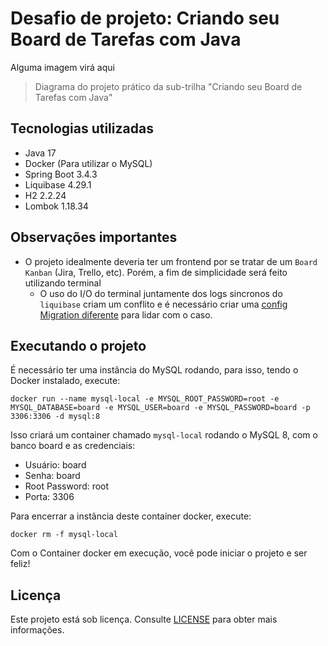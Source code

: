 # Desafio de projeto: Criando seu Board de Tarefas com Java

Alguma imagem virá aqui

> Diagrama do projeto prático da sub-trilha "Criando seu Board de Tarefas com Java"

## Tecnologias utilizadas

- Java 17
- Docker (Para utilizar o MySQL)
- Spring Boot 3.4.3
- Liquibase 4.29.1
- H2 2.2.24
- Lombok 1.18.34

## Observações importantes

- O projeto idealmente deveria ter um frontend por se tratar de um `Board Kanban` (Jira, Trello, etc). Porém, a fim de simplicidade será feito utilizando terminal
  - O uso do I/O do terminal juntamente dos logs sincronos do `liquibase` criam um conflito e é necessário criar uma [config Migration diferente](./src/main/java/me/dio/decola_tech_2025/persistence/migration/MigrationStrategy.java) para lidar com o caso.  

## Executando o projeto

É necessário ter uma instância do MySQL rodando, para isso, tendo o Docker instalado, execute:

`docker run --name mysql-local -e MYSQL_ROOT_PASSWORD=root -e MYSQL_DATABASE=board -e MYSQL_USER=board -e MYSQL_PASSWORD=board -p 3306:3306 -d mysql:8`

Isso criará um container chamado `mysql-local` rodando o MySQL 8, com o banco board e as credenciais:

- Usuário: board
- Senha: board
- Root Password: root
- Porta: 3306

Para encerrar a instância deste container docker, execute:

`docker rm -f mysql-local`

Com o Container docker em execução, você pode iniciar o projeto e ser feliz!

## Licença

Este projeto está sob licença. Consulte [LICENSE](../LICENSE) para obter mais informações.

